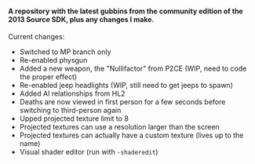 #### A repository with the latest gubbins from the community edition of the 2013 Source SDK, plus any changes I make.

Current changes:
- Switched to MP branch only
- Re-enabled physgun
- Added a new weapon, the "Nullifactor" from P2CE (WIP, need to code the proper effect)
- Re-enabled jeep headlights (WIP, still need to get jeeps to spawn)
- Added AI relationships from HL2
- Deaths are now viewed in first person for a few seconds before switching to third-person again
- Upped projected texture limit to 8
- Projected textures can use a resolution larger than the screen
- Projected textures can actually have a custom texture (lives up to the name)
- Visual shader editor (run with `-shaderedit`)
